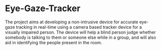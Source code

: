 # Eye-Gaze-Tracker
The project aims at developing a non-intrusive device for accurate eye-gaze tracking in real-time using a camera based tracker device for a visually impaired person. The device will help a blind person judge whether somebody is talking to them or someone else while in a group, and will also aid in identifying the people present in the room.

